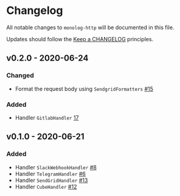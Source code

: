 # Changelog

All notable changes to `monolog-http` will be documented in this file.

Updates should follow the [Keep a CHANGELOG](http://keepachangelog.com/) principles.

## v0.2.0 - 2020-06-24

### Changed
- Format the request body using `SendgridFormatters` [#15](https://github.com/monolog-http/monolog-http/pull/15)

### Added
- Handler `GitlabHandler` [17](https://github.com/monolog-http/monolog-http/pull/17)

## v0.1.0 - 2020-06-21

### Added
- Handler `SlackWebhookHandler` [#8](https://github.com/monolog-http/monolog-http/pull/8)
- Handler `TelegramHandler` [#6](https://github.com/monolog-http/monolog-http/pull/6)
- Handler `SendGridHandler` [#13](https://github.com/monolog-http/monolog-http/pull/13)
- Handler `CubeHandler` [#12](https://github.com/monolog-http/monolog-http/pull/12)
